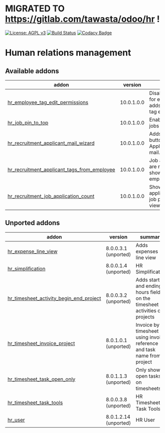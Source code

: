 # MIGRATED TO https://gitlab.com/tawasta/odoo/hr !

[![License: AGPL v3](https://img.shields.io/badge/License-AGPL%20v3-blue.svg)](https://www.gnu.org/licenses/agpl-3.0)
[![Build Status](https://travis-ci.org/Tawasta/hr.svg?branch=10.0)](https://travis-ci.org/Tawasta/hr)
[![Codacy Badge](https://api.codacy.com/project/badge/Grade/afb03dcb8c6b4521b814123424221bfe)](https://www.codacy.com/app/Tawasta/hr?utm_source=github.com&amp;utm_medium=referral&amp;utm_content=Tawasta/hr&amp;utm_campaign=Badge_Grade)

Human relations management
==========================

[//]: # (addons)

Available addons
----------------
addon | version | summary
--- | --- | ---
[hr_employee_tag_edit_permissions](hr_employee_tag_edit_permissions/) | 10.0.1.0.0 | Disables quick create for employee tags, adds new group with tag editing rights
[hr_job_pin_to_top](hr_job_pin_to_top/) | 10.0.1.0.0 | Enables pinning certain jobs to top of listings
[hr_recruitment_applicant_mail_wizard](hr_recruitment_applicant_mail_wizard/) | 10.0.1.0.0 | Adds a 'Send E-mail' button to Job Applications, utilizing mail.compose.message
[hr_recruitment_applicant_tags_from_employee](hr_recruitment_applicant_tags_from_employee/) | 10.0.1.0.0 | Job application tags are replaced by showing related employee's tags
[hr_recruitment_job_application_count](hr_recruitment_job_application_count/) | 10.0.1.0.0 | Show the # of applications for each job position in kanban view


Unported addons
---------------
addon | version | summary
--- | --- | ---
[hr_expense_line_view](hr_expense_line_view/) | 8.0.0.3.1 (unported) | Adds expenses line view
[hr_simplification](hr_simplification/) | 8.0.0.1.4 (unported) | HR Simplification
[hr_timesheet_activity_begin_end_project](hr_timesheet_activity_begin_end_project/) | 8.0.0.3.2 (unported) | Adds starting and ending hours fields on the timesheet activities on projects
[hr_timesheet_invoice_project](hr_timesheet_invoice_project/) | 8.0.1.0.1 (unported) | Invoice by timesheet using invoice reference and task name from project
[hr_timesheet_task_open_only](hr_timesheet_task_open_only/) | 8.0.1.1.3 (unported) | Only show open tasks on timesheets
[hr_timesheet_task_tools](hr_timesheet_task_tools/) | 8.0.0.3.8 (unported) | HR Timesheet Task Tools
[hr_user](hr_user/) | 8.0.1.2.14 (unported) | HR User

[//]: # (end addons)

